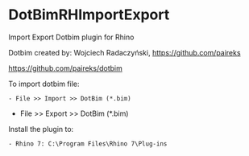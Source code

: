 # DotBimRHImportExport
Import Export Dotbim plugin for Rhino

Dotbim created by: Wojciech Radaczyński, https://github.com/paireks

https://github.com/paireks/dotbim

To import dotbim file:

	- File >> Import >> DotBim (*.bim)
  - File >> Export >> DotBim (*.bim)

Install the plugin to: 

	- Rhino 7: C:\Program Files\Rhino 7\Plug-ins
